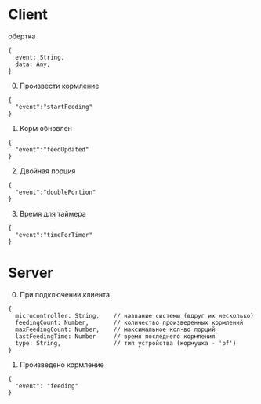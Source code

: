 # Client

обертка

```
{
  event: String,
  data: Any,
}
```

0. Произвести кормление

```
{
  "event":"startFeeding"
}
```

1. Корм обновлен

```
{
  "event":"feedUpdated"
}
```

2. Двойная порция

```
{
  "event":"doublePortion"
}
```

3. Время для таймера

```
{
  "event":"timeForTimer"
}
```

# Server

0. При подключении клиента

```
{
  microcontroller: String,    // название системы (вдруг их несколько)
  feedingCount: Number,       // количество произведенных кормлений
  maxFeedingCount: Number,    // максимальное кол-во порций
  lastFeedingTime: Number     // время последнего кормления
  type: String,               // тип устройства (кормушка - 'pf')
}
```

1. Произведено кормление

```
{
  "event": "feeding"
}
```
